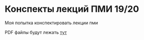 # Конспекты лекций ПМИ 19/20

Моя попытка конспектировать лекции пми

PDF файлы будут лежать [тут](https://github.com/DarkKeks/hse-ami-lectures-pdf)